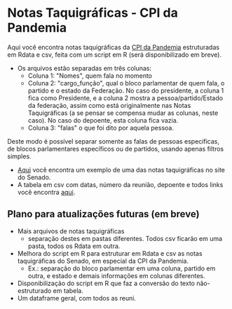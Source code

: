 # Notas Taquigráficas - CPI da Pandemia
Aqui você encontra notas taquigráficas da [CPI da Pandemia](https://legis.senado.leg.br/comissoes/comissao?codcol=2441) estruturadas em Rdata e csv, feita com um script em R (será disponibilizado em breve). 

- Os arquivos estão separadas em três colunas: 
  - Coluna 1: "Nomes", quem fala no momento
  - Coluna 2: "cargo_função", qual o bloco parlamentar de quem fala, o partido e o estado da Federação. No caso do presidente, a coluna 1 fica como Presidente, e a coluna 2 mostra a pessoa/partido/Estado da federação, assim como está originalmente nas Notas Taquigráficas (a se pensar se compensa mudar as colunas, neste caso). No caso do depoente, esta coluna fica vazia.
  - Coluna 3: "falas" o que foi dito por aquela pessoa.

Deste modo é possível separar somente as falas de pessoas específicas, de blocos parlamentares específicos ou de partidos, usando apenas filtros simples.


- [Aqui](https://www25.senado.leg.br/web/atividade/notas-taquigraficas/-/notas/r/9996) você encontra um exemplo de uma das notas taquigráficas no site do Senado.
- A tabela em csv com datas, número da reunião, depoente e todos links você encontra [aqui](https://github.com/SoaresAlisson/NotasTaquigraficas/blob/master/NotasTaq_listagem.csv).

## Plano para atualizações futuras (em breve)
- Mais arquivos de notas taquigráficas
  -  separação destes em pastas diferentes. Todos csv ficarão em uma pasta, todos os Rdata em outra.
- Melhora do script em R para estruturar em Rdata e csv as notas taquigráficas do Senado, em especial da CPI da Pandemia.
  - Ex.: separação do bloco parlamentar em uma coluna, partido em outra, e estado e demais informações em colunas diferentes.
- Disponibilização do script em R que faz a conversão do texto não-estruturado em tabela.
- Um dataframe geral, com todos as reuni. 
